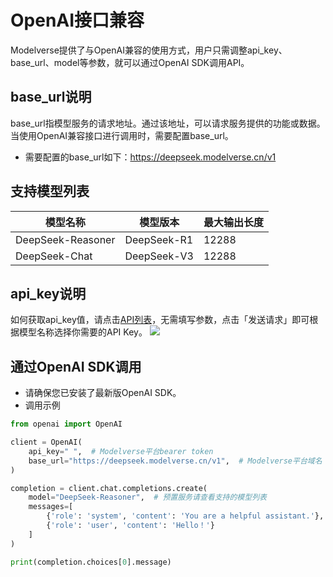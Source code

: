 # OpenAI接口兼容
Modelverse提供了与OpenAI兼容的使用方式，用户只需调整api_key、base_url、model等参数，就可以通过OpenAI SDK调用API。

## base_url说明
base_url指模型服务的请求地址。通过该地址，可以请求服务提供的功能或数据。当使用OpenAI兼容接口进行调用时，需要配置base_url。
- 需要配置的base_url如下：https://deepseek.modelverse.cn/v1

## 支持模型列表
| 模型名称 | 模型版本 | 最大输出长度
| --- | --- | ----
| DeepSeek-Reasoner | DeepSeek-R1 | 12288
| DeepSeek-Chat | DeepSeek-V3 | 12288 

## api_key说明
如何获取api_key值，请点击[API列表](https://console.ucloud.cn/uapi/detail?id=GetUMInferService)，无需填写参数，点击「发送请求」即可根据模型名称选择你需要的API Key。
![](https://www-s.ucloud.cn/2025/02/d51820006284a8c28160dc669c505987_1739523878908.png)

## 通过OpenAI SDK调用
- 请确保您已安装了最新版OpenAI SDK。
- 调用示例

```python
from openai import OpenAI

client = OpenAI(
    api_key=" ",  # Modelverse平台bearer token
    base_url="https://deepseek.modelverse.cn/v1",  # Modelverse平台域名
)

completion = client.chat.completions.create(
    model="DeepSeek-Reasoner",  # 预置服务请查看支持的模型列表
    messages=[
        {'role': 'system', 'content': 'You are a helpful assistant.'},
        {'role': 'user', 'content': 'Hello！'}
    ]
)

print(completion.choices[0].message)
```

